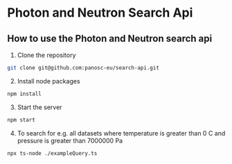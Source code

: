 # Photon and Neutron Search Api


## How to use the Photon and Neutron search api

1. Clone the repository

  ```bash
  git clone git@github.com:panosc-eu/search-api.git
  ```

2. Install node packages

  ```bash
  npm install
  ```

3. Start the server

```bash
npm start
```

4. To search for e.g. all datasets where temperature is greater than 0 C and pressure is greater than 7000000 Pa

```bash
npx ts-node ./exampleQuery.ts
```
